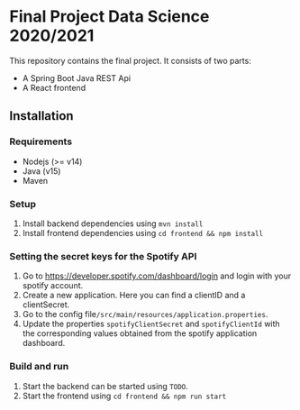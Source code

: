 # Final Project Data Science 2020/2021

This repository contains the final project. It consists of two parts:
- A Spring Boot Java REST Api
- A React frontend

## Installation

### Requirements

- Nodejs (>= v14)
- Java (v15)
- Maven

### Setup

1. Install backend dependencies using `mvn install`
2. Install frontend dependencies using `cd frontend && npm install`

### Setting the secret keys for the Spotify API

1. Go to https://developer.spotify.com/dashboard/login and login with your spotify account.
2. Create a new application. Here you can find a clientID and a clientSecret.
3. Go to the config file`/src/main/resources/application.properties`.
4. Update the properties `spotifyClientSecret` and `spotifyClientId` with the corresponding values obtained from the spotify application dashboard.

### Build and run

1. Start the backend can be started using `TODO`.
2. Start the frontend using `cd frontend && npm run start`
